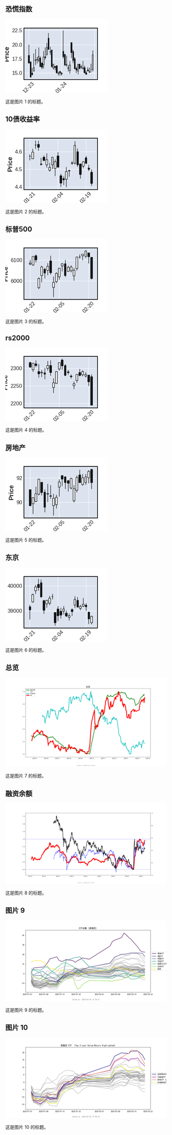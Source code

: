 ## 恐慌指数
![图片 1](vix.png)
<caption>这是图片 1 的标题。</caption>

## 10债收益率
![图片 2](tenbond.png)
<caption>这是图片 2 的标题。</caption>

## 标普500
![图片 3](sp500.png)
<caption>这是图片 3 的标题。</caption>

## rs2000
![图片 4](rs2000.png)
<caption>这是图片 4 的标题。</caption>

## 房地产
![图片 5](vnq.png)
<caption>这是图片 5 的标题。</caption>

## 东京
![图片 6](nikkei225.png)
<caption>这是图片 6 的标题。</caption>

## 总览
![图片 7](zonglan.png)
<caption>这是图片 7 的标题。</caption>

## 融资余额
![图片 8](rongziyue.png)
<caption>这是图片 8 的标题。</caption>

## 图片 9
![图片 9](Outliers.png)
<caption>这是图片 9 的标题。</caption>

## 图片 10
![图片 10](Inliers.png)
<caption>这是图片 10 的标题。</caption>
